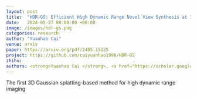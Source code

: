 ```yaml
---
layout: post
title:  "HDR-GS: Efficient High Dynamic Range Novel View Synthesis at 1000x Speed via Gaussian Splatting"
date:   2024-05-27 08:00:00 +00:00
image: /images/hdr-gs.png
categories: research
author: "Yuanhao Cai"
venue: arxiv
paper: https://arxiv.org/pdf/2405.15125
project: https://github.com/caiyuanhao1998/HDR-GS
zhihu: 
authors: <strong>Yuanhao Cai </strong>, <a href="https://scholar.google.com/citations?user=ucb6UssAAAAJ&hl=en">Zihao Xiao</a>, <a href="https://yixunliang.github.io/">Yixun Liang</a>, <a href="https://minghanqin.github.io/">Minghan Qin</a>, <a href="https://yulunzhang.com/">Yulun Zhang</a>, <a href="https://english.seiee.sjtu.edu.cn/english/detail/842_802.htm">Xiaokang Yang</a>, <a href="https://www.cs.jhu.edu/~yyliu/">Yaoyao Liu</a>,  <a href="https://www.cs.jhu.edu/~ayuille/">Alan Yuille</a>
---
```

The first 3D Gaussian splatting-based method for high dynamic range imaging
